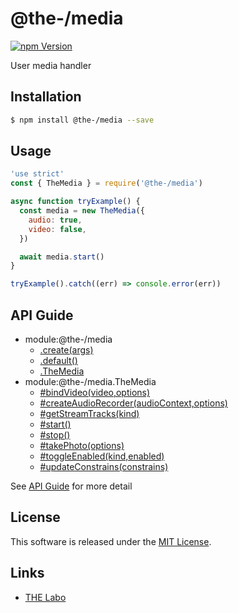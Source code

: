 @the-/media
==========

<!---
This file is generated by @the-/templates. Do not update manually.
--->

<!-- Badge Start -->
<a name="badges"></a>

[![npm Version][bd_npm_shield_url]][bd_npm_url]

[bd_repo_url]: https://github.com/the-labo/the
[bd_npm_url]: http://www.npmjs.org/package/@the-/media
[bd_npm_shield_url]: http://img.shields.io/npm/v/@the-/media.svg?style=flat

<!-- Badge End -->


<!-- Description Start -->
<a name="description"></a>

User media handler

<!-- Description End -->


<!-- Overview Start -->
<a name="overview"></a>




<!-- Overview End -->


<!-- Sections Start -->
<a name="sections"></a>

<!-- Section from "doc/readme/01.Installation.md.hbs" Start -->

<a name="section-doc-readme-01-installation-md"></a>

Installation
-----

```bash
$ npm install @the-/media --save
```


<!-- Section from "doc/readme/01.Installation.md.hbs" End -->

<!-- Section from "doc/readme/02.Usage.md.hbs" Start -->

<a name="section-doc-readme-02-usage-md"></a>

Usage
---------

```javascript
'use strict'
const { TheMedia } = require('@the-/media')

async function tryExample() {
  const media = new TheMedia({
    audio: true,
    video: false,
  })

  await media.start()
}

tryExample().catch((err) => console.error(err))

```


<!-- Section from "doc/readme/02.Usage.md.hbs" End -->


<!-- Sections Start -->

<a name="api"></a>

## API Guide


- module:@the-/media
  - [.create(args)](./doc/api/api.md#module_@the-/media.create)
  - [.default()](./doc/api/api.md#module_@the-/media.default)
  - [.TheMedia](./doc/api/api.md#module_@the-/media.TheMedia)
- module:@the-/media.TheMedia
  - [#bindVideo(video,options)](./doc/api/api.md#module_@the-/media.TheMedia#bindVideo)
  - [#createAudioRecorder(audioContext,options)](./doc/api/api.md#module_@the-/media.TheMedia#createAudioRecorder)
  - [#getStreamTracks(kind)](./doc/api/api.md#module_@the-/media.TheMedia#getStreamTracks)
  - [#start()](./doc/api/api.md#module_@the-/media.TheMedia#start)
  - [#stop()](./doc/api/api.md#module_@the-/media.TheMedia#stop)
  - [#takePhoto(options)](./doc/api/api.md#module_@the-/media.TheMedia#takePhoto)
  - [#toggleEnabled(kind,enabled)](./doc/api/api.md#module_@the-/media.TheMedia#toggleEnabled)
  - [#updateConstrains(constrains)](./doc/api/api.md#module_@the-/media.TheMedia#updateConstrains)

See [API Guide](./doc/api/api.md) for more detail


<!-- LICENSE Start -->
<a name="license"></a>

License
-------
This software is released under the [MIT License](https://github.com/the-labo/the/blob/master/LICENSE).

<!-- LICENSE End -->


<!-- Links Start -->
<a name="links"></a>

Links
------

+ [THE Labo][the_labo_url]

[the_labo_url]: https://github.com/the-labo

<!-- Links End -->

